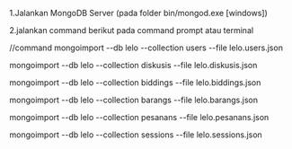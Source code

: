 1.Jalankan MongoDB Server (pada folder bin/mongod.exe [windows])

2.jalankan command berikut pada command prompt atau terminal


//command
mongoimport --db lelo --collection users --file lelo.users.json

mongoimport --db lelo --collection diskusis --file lelo.diskusis.json

mongoimport --db lelo --collection biddings --file lelo.biddings.json

mongoimport --db lelo --collection barangs --file lelo.barangs.json

mongoimport --db lelo --collection pesanans --file lelo.pesanans.json

mongoimport --db lelo --collection sessions --file lelo.sessions.json